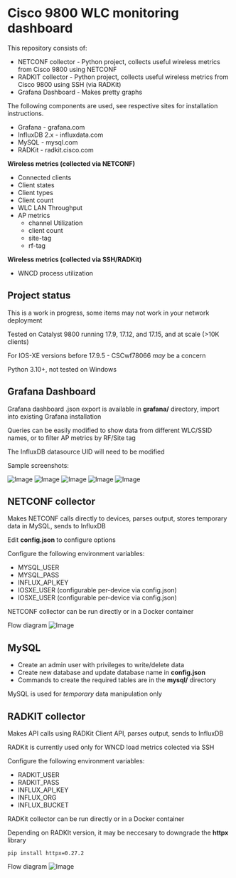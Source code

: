 # Cisco 9800 WLC monitoring dashboard

This repository consists of:

- NETCONF collector - Python project, collects useful wireless metrics from Cisco 9800 using NETCONF
- RADKIT collector - Python project, collects useful wireless metrics from Cisco 9800 using SSH (via RADKit)
- Grafana Dashboard - Makes pretty graphs

The following components are used, see respective sites for installation instructions.
- Grafana - grafana.com
- InfluxDB 2.x - influxdata.com
- MySQL - mysql.com
- RADKit - radkit.cisco.com

**Wireless metrics (collected via NETCONF)**

- Connected clients
- Client states
- Client types
- Client count
- WLC LAN Throughput
- AP metrics
  - channel Utilization
  - client count
  - site-tag
  - rf-tag

**Wireless metrics (collected via SSH/RADKit)**
- WNCD process utilization

## Project status

This is a work in progress, some items may not work in your network deployment

Tested on Catalyst 9800 running 17.9, 17.12, and 17.15, and at scale (>10K clients)

For IOS-XE versions before 17.9.5 - CSCwf78066 _may_ be a concern

Python 3.10+, not tested on Windows

## Grafana Dashboard

Grafana dashboard .json export is available in **grafana/** directory, import into existing Grafana installation

Queries can be easily modified to show data from different WLC/SSID names, or to filter AP metrics by RF/Site tag

The InfluxDB datasource UID will need to be modified

Sample screenshots:

![Image](https://github.com/Johnny8Bit/wifi-dashboard/blob/main/images/client-capabilities.png)
![Image](https://github.com/Johnny8Bit/wifi-dashboard/blob/main/images/client-summary.png)
![Image](https://github.com/Johnny8Bit/wifi-dashboard/blob/main/images/radios-channel-utilization.png)
![Image](https://github.com/Johnny8Bit/wifi-dashboard/blob/main/images/radios-client-count.png)
![Image](https://github.com/Johnny8Bit/wifi-dashboard/blob/main/images/wlc-summary.png)

## NETCONF collector

Makes NETCONF calls directly to devices, parses output, stores temporary data in MySQL, sends to InfluxDB

Edit **config.json** to configure options

Configure the following environment variables:
- MYSQL_USER
- MYSQL_PASS
- INFLUX_API_KEY
- IOSXE_USER (configurable per-device via config.json)
- IOSXE_USER (configurable per-device via config.json)

NETCONF collector can be run directly or in a Docker container

Flow diagram
![Image](https://github.com/Johnny8Bit/wifi-dashboard/blob/main/images/netconf-flow.png)

## MySQL

- Create an admin user with privileges to write/delete data
- Create new database and update database name in **config.json**
- Commands to create the required tables are in the **mysql/** directory

MySQL is used for _temporary_ data manipulation only

## RADKIT collector

Makes API calls using RADKit Client API, parses output, sends to InfluxDB

RADKit is currently used only for WNCD load metrics colected via SSH

Configure the following environment variables:
- RADKIT_USER
- RADKIT_PASS
- INFLUX_API_KEY
- INFLUX_ORG
- INFLUX_BUCKET

RADKit collector can be run directly or in a Docker container

Depending on RADKIt version, it may be neccesary to downgrade the __httpx__ library
```
pip install httpx=0.27.2
```
Flow diagram
![Image](https://github.com/Johnny8Bit/wifi-dashboard/blob/main/images/ssh-flow.png)


